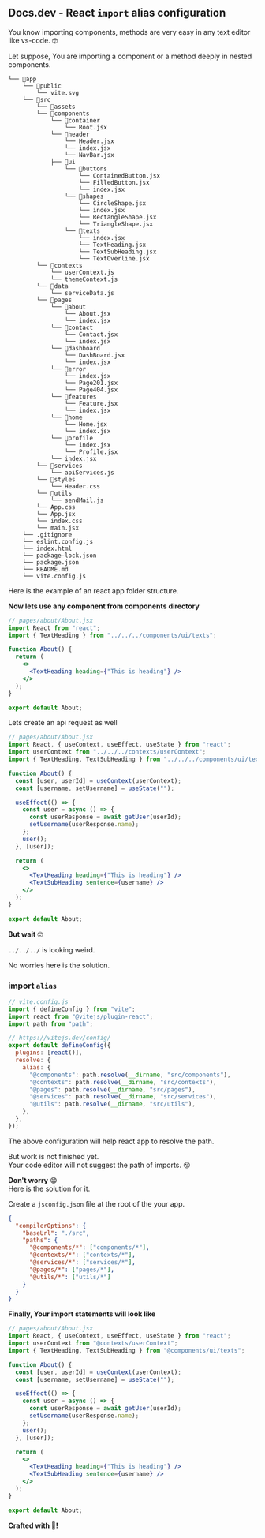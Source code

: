 ## Docs.dev - React `import` alias configuration

You know importing components, methods are very easy in any text editor like vs-code. 🤓

Let suppose, You are importing a component or a method deeply in nested components.

```
└── 📁app
    └── 📁public
        └── vite.svg
    └── 📁src
        └── 📁assets
        └── 📁components
            └── 📁container
                └── Root.jsx
            └── 📁header
                └── Header.jsx
                └── index.jsx
                └── NavBar.jsx
            ├── 📁ui
                └── 📁buttons
                    └── ContainedButton.jsx
                    └── FilledButton.jsx
                    └── index.jsx
                └── 📁shapes
                    └── CircleShape.jsx
                    └── index.jsx
                    └── RectangleShape.jsx
                    └── TriangleShape.jsx
                └── 📁texts
                    └── index.jsx
                    └── TextHeading.jsx
                    └── TextSubHeading.jsx
                    └── TextOverline.jsx
        └── 📁contexts
            └── userContext.js
            └── themeContext.js
        └── 📁data
            └── serviceData.js
        └── 📁pages
            └── 📁about
                └── About.jsx
                └── index.jsx
            └── 📁contact
                └── Contact.jsx
                └── index.jsx
            └── 📁dashboard
                └── DashBoard.jsx
                └── index.jsx
            └── 📁error
                └── index.jsx
                └── Page201.jsx
                └── Page404.jsx
            └── 📁features
                └── Feature.jsx
                └── index.jsx
            └── 📁home
                └── Home.jsx
                └── index.jsx
            └── 📁profile
                └── index.jsx
                └── Profile.jsx
            └── index.jsx
        └── 📁services
            └── apiServices.js
        └── 📁styles
            └── Header.css
        └── 📁utils
            └── sendMail.js
        └── App.css
        └── App.jsx
        └── index.css
        └── main.jsx
    └── .gitignore
    └── eslint.config.js
    └── index.html
    └── package-lock.json
    └── package.json
    └── README.md
    └── vite.config.js
```

Here is the example of an react app folder structure.

**Now lets use any component from components directory**

```jsx
// pages/about/About.jsx
import React from "react";
import { TextHeading } from "../../../components/ui/texts";

function About() {
  return (
    <>
      <TextHeading heading={"This is heading"} />
    </>
  );
}

export default About;
```

Lets create an api request as well

```jsx
// pages/about/About.jsx
import React, { useContext, useEffect, useState } from "react";
import userContext from "../../../contexts/userContext";
import { TextHeading, TextSubHeading } from "../../../components/ui/texts";

function About() {
  const [user, userId] = useContext(userContext);
  const [username, setUsername] = useState("");

  useEffect(() => {
    const user = async () => {
      const userResponse = await getUser(userId);
      setUsername(userResponse.name);
    };
    user();
  }, [user]);

  return (
    <>
      <TextHeading heading={"This is heading"} />
      <TextSubHeading sentence={username} />
    </>
  );
}

export default About;
```

**But wait** 🤓

`../../../` is looking weird.

No worries here is the solution.

### import `alias`

```js
// vite.config.js
import { defineConfig } from "vite";
import react from "@vitejs/plugin-react";
import path from "path";

// https://vitejs.dev/config/
export default defineConfig({
  plugins: [react()],
  resolve: {
    alias: {
      "@components": path.resolve(__dirname, "src/components"),
      "@contexts": path.resolve(__dirname, "src/contexts"),
      "@pages": path.resolve(__dirname, "src/pages"),
      "@services": path.resolve(__dirname, "src/services"),
      "@utils": path.resolve(__dirname, "src/utils"),
    },
  },
});
```

The above configuration will help react app to resolve the path.

But work is not finished yet.<br/>
Your code editor will not suggest the path of imports. 😵

**Don't worry** 😁<br/>
Here is the solution for it.

Create a `jsconfig.json` file at the root of the your app.

```json
{
  "compilerOptions": {
    "baseUrl": "./src",
    "paths": {
      "@components/*": ["components/*"],
      "@contexts/*": ["contexts/*"],
      "@services/*": ["services/*"],
      "@pages/*": ["pages/*"],
      "@utils/*": ["utils/*"]
    }
  }
}
```

**Finally, Your import statements will look like**

```jsx
// pages/about/About.jsx
import React, { useContext, useEffect, useState } from "react";
import userContext from "@contexts/userContext";
import { TextHeading, TextSubHeading } from "@components/ui/texts";

function About() {
  const [user, userId] = useContext(userContext);
  const [username, setUsername] = useState("");

  useEffect(() => {
    const user = async () => {
      const userResponse = await getUser(userId);
      setUsername(userResponse.name);
    };
    user();
  }, [user]);

  return (
    <>
      <TextHeading heading={"This is heading"} />
      <TextSubHeading sentence={username} />
    </>
  );
}

export default About;
```

**Crafted with 💖!**
